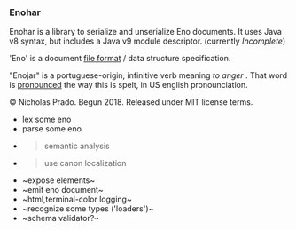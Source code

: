 
### Enohar

Enohar is a library to serialize and unserialize Eno documents. It uses Java v8 syntax, but includes a Java v9 module descriptor. (currently *Incomplete*)

'Eno' is a document [file format](https://github.com/eno-lang/eno) / data structure specification.

"Enojar" is a portuguese-origin, infinitive verb meaning _to anger_ . That word is [pronounced](https://en.wiktionary.org/wiki/enojar#Pronunciation) the way this is spelt, in US english pronounciation.

&copy; Nicholas Prado. Begun 2018. Released under MIT license terms.

* lex some eno
* parse some eno
* >semantic analysis
* >use canon localization
* ~expose elements~
* ~emit eno document~
* ~html,terminal-color logging~
* ~recognize some types ('loaders')~
* ~schema validator?~
